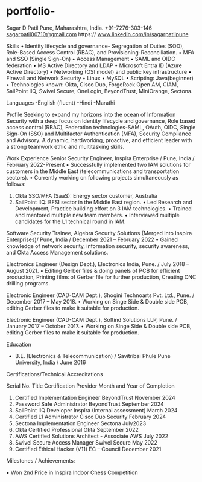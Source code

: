 # portfolio-

Sagar D Patil
Pune, Maharashtra, India.
+91-7276-303-146
sagarpatil00710@gmail.com
https:// www.linkedin.com/in/sagarpatilpune


Skills
•	Identity lifecycle and governance- Segregation of Duties (SOD), Role-Based Access Control (RBAC), and Provisioning-Reconciliation.
•	MFA and SSO (Single Sign-On)
•	Access Management
•	SAML and OIDC federation
•	MS Active Directory and LDAP
•	Microsoft Entra ID (Azure Active Directory)
•	Networking (OSI model) and public key infrastructure
•	Firewall and Network Security
•	Linux
•	MySQL
•	Scripting: Java(beginner)
•	Technologies known: Okta, Cisco Duo, ForgeRock Open AM, CIAM, SailPoint IIQ, Swivel Secure, OneLogin, BeyondTrust, MiniOrange, Sectona.

Languages
-English (fluent)
-Hindi
-Marathi

Profile
Seeking to expand my horizons into the ocean of Information Security with a deep focus on Identity lifecycle and governance, Role based access control (RBAC), Federation technologies-SAML, OAuth, OIDC, Single Sign-On (SSO) and Multifactor Authentication (MFA), Security Compliance and Advisory. A dynamic, hardworking, proactive, and efficient leader with a strong teamwork ethic and multitasking skills.

Work Experience
Senior Security Engineer, Inspira Enterprise / Pune, India / February 2022-Present
•	Successfully implemented two IAM solutions for customers in the Middle East (telecommunications and transportation sectors).
•	Currently working on following projects simultaneously as follows:
1)	Okta SSO/MFA (SaaS): Energy sector customer, Australia
2)	SailPoint IIQ: BFSI sector in the Middle East region.
•	Led Research and Development, Practice building effort on 3 IAM technologies.
•	Trained and mentored multiple new team members.
•	Interviewed multiple candidates for the L1 technical round in IAM.




 

Software Security Trainee, Algebra Security Solutions (Merged into Inspira Enterprises)/ Pune, India / December 2021 – February 2022 
•	Gained knowledge of network security, information security, security awareness, and Okta Access Management solutions.

Electronics Engineer (Design Dept.), Electronics India, Pune. / July 2018 – August 2021.
•	Editing Gerber files & doing panels of PCB for efficient production, Printing films of Gerber file for further production, Creating CNC drilling programs.

Electronic Engineer (CAD-CAM Dept.), Shogini Technoarts Pvt. Ltd., Pune. / December 2017 – May 2018.
•	Working on Singe Side & Double side PCB, editing Gerber files to make it suitable for production.

   Electronic Engineer (CAD-CAM Dept.), Softind Solutions LLP, Pune. / January 2017 – October 2017.
•	Working on Singe Side & Double side PCB, editing Gerber files to make it suitable for production.

Education

-	B.E. (Electronics & Telecommunication) / Savitribai Phule Pune University, India / June 2016

Certifications/Technical Accreditations


Serial No.	Title	Certification Provider	Month and Year of Completion
1.	Certified Implementation Engineer	BeyondTrust	November 2024
2.	Password Safe Administrator	BeyondTrust	September 2024
3.	SailPoint IIQ Developer	Inspira (Internal assessment)	March 2024
4.	Certified L1 Administrator	Cisco Duo Security	February 2024
5.	Sectona Implementation Engineer	Sectona	July2023
6.	Okta Certified Professional	Okta	September 2022
7.	AWS Certified Solutions
Architect - Associate	AWS	July 2022
8.	Swivel Secure Access Manager	Swivel Secure	May 2022
9.	Certified Ethical Hacker (V11)	EC – Council	December 2021

Milestones / Achievements:

•	Won 2nd Price in Inspira Indoor Chess Competition 
	
